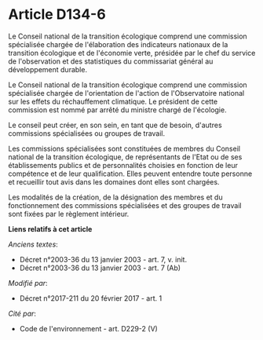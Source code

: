 # Article D134-6

Le Conseil national de la transition écologique comprend une commission spécialisée chargée de l'élaboration des indicateurs
nationaux de la transition écologique et de l'économie verte, présidée par le chef du service de l'observation et des
statistiques du commissariat général au développement durable.

Le  Conseil national de la transition écologique comprend une commission  spécialisée chargée de l'orientation de l'action de
l'Observatoire  national sur les effets du réchauffement climatique. Le président de  cette commission est nommé par arrêté
du ministre chargé de l'écologie. 

Le conseil peut créer, en son sein, en tant que de besoin, d'autres commissions spécialisées ou groupes de travail. 

Les commissions spécialisées sont constituées de membres du Conseil national de la transition écologique, de représentants de
l'Etat ou de ses établissements publics et de personnalités choisies en fonction de leur compétence et de leur qualification.
Elles peuvent entendre toute personne et recueillir tout avis dans les domaines dont elles sont chargées. 

Les modalités de la création, de la désignation des membres et du fonctionnement des commissions spécialisées et des groupes
de travail sont fixées par le règlement intérieur.

**Liens relatifs à cet article**

_Anciens textes_:

  - Décret n°2003-36 du 13 janvier 2003 - art. 7, v. init.
  - Décret n°2003-36 du 13 janvier 2003 - art. 7 (Ab)

_Modifié par_:

  - Décret n°2017-211 du 20 février 2017 - art. 1

_Cité par_:

  - Code de l'environnement - art. D229-2 (V)
